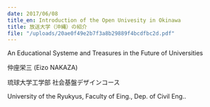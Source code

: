 ```yaml
---
date: 2017/06/08
title_en: Introduction of the Open Univesity in Okinawa
title: 放送大学（沖縄）の紹介
file: "/uploads/20ae0f49e2b7f3a8b29889f4bcdfbc2d.pdf"
---
```


An Educational Systeme and Treasures in the Future of Universities

仲座栄三 (Eizo NAKAZA)

琉球大学工学部 社会基盤デザインコース

University of the Ryukyus, Faculty of Eing., Dep. of Civil Eng..
